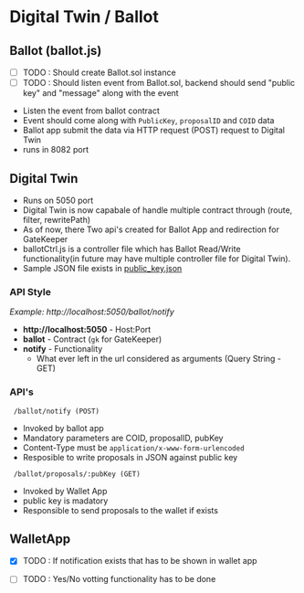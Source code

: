 # Digital Twin / Ballot

## Ballot (ballot.js)
- [ ] TODO : Should create Ballot.sol instance
- [ ] TODO : Should listen event from Ballot.sol, backend should send "public key" and "message" along with the event

- Listen the event from ballot contract
- Event should come along with `PublicKey`, `proposalID` and `COID` data
- Ballot app submit the data via HTTP request (POST) request to Digital Twin
- runs in 8082 port

## Digital Twin

- Runs on 5050 port
- Digital Twin is now capabale of handle multiple contract through (route, filter, rewritePath)
- As of now, there Two api's created for Ballot App and redirection for GateKeeper
- ballotCtrl.js is a controller file which has Ballot Read/Write functionality(in future may have multiple controller file for Digital Twin).
- Sample JSON file exists in [public_key.json](https://github.com/sTingley/GPT_Identity/blob/master/Notification/DigitalTwin/notifications/1dc99871943ad3a715f022273513a393564f9b060c4c047920fc1425b90b7740.json)

### API Style
_Example: http://localhost:5050/ballot/notify_
- **http://localhost:5050** - Host:Port
- **ballot** - Contract (`gk` for GateKeeper)
- **notify** - Functionality
	- What ever left in the url considered as arguments (Query String - GET)

### API's
```
 /ballot/notify (POST)
```
- Invoked by ballot app
- Mandatory parameters are COID, proposalID, pubKey
- Content-Type must be `application/x-www-form-urlencoded`
- Resposible to write proposals in JSON against public key

```
 /ballot/proposals/:pubKey (GET)
 ```
- Invoked by Wallet App
- public key is madatory
- Responsible to send proposals to the wallet if exists

## WalletApp

- [x] TODO : If notification exists that has to be shown in wallet app
- [ ] TODO : Yes/No votting functionality has to be done




	
